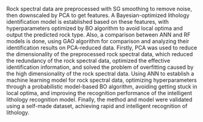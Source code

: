 Rock spectral data are preprocessed with SG smoothing to remove noise, then downscaled by PCA to get features. A Bayesian-optimized lithology identification model is established based on these features, with hyperparameters optimized by BO algorithm to avoid local optima and output the predicted rock type. Also, a comparison between ANN and RF models is done, using GAO algorithm for comparison and analyzing their identification results on PCA-reduced data.
Firstly, PCA was used to reduce the dimensionality of the preprocessed rock spectral data, which reduced the redundancy of the rock spectral data, optimized the effective identification information, and solved the problem of overfitting caused by the high dimensionality of the rock spectral data. Using ANN to establish a machine learning model for rock spectral data, optimizing hyperparameters through a probabilistic model-based BO algorithm, avoiding getting stuck in local optima, and improving the recognition performance of the intelligent lithology recognition model. Finally, the method and model were validated using a self-made dataset, achieving rapid and intelligent recognition of lithology.
